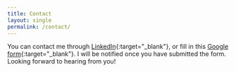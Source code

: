 ```yaml
---
title: Contact
layout: single
permalink: /contact/
---
```


You can contact me through [LinkedIn](https://www.linkedin.com/in/jeqcho/){:target="_blank"}, or fill in this [Google form](http://chojeq.com/feedback){:target="_blank"}. I will be notified once you have submitted the form. Looking forward to hearing from you!
